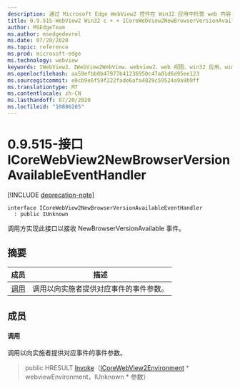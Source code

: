 ```yaml
---
description: 通过 Microsoft Edge WebView2 控件在 Win32 应用中托管 web 内容
title: 0.9.515-WebView2 Win32 c + + ICoreWebView2NewBrowserVersionAvailableEventHandler
author: MSEdgeTeam
ms.author: msedgedevrel
ms.date: 07/20/2020
ms.topic: reference
ms.prod: microsoft-edge
ms.technology: webview
keywords: IWebView2、IWebView2WebView、webview2、web 视图、win32 应用、win32、edge、ICoreWebView2、ICoreWebView2Controller、浏览器控件、边缘 html
ms.openlocfilehash: aa59efbb0b47977b41236950c47a01d6d95ee123
ms.sourcegitcommit: e0cb9e6f59f222fade6afa4829c59524a9a9b9ff
ms.translationtype: MT
ms.contentlocale: zh-CN
ms.lasthandoff: 07/20/2020
ms.locfileid: "10886285"
---
```

# 0.9.515-接口 ICoreWebView2NewBrowserVersionAvailableEventHandler 

[!INCLUDE [deprecation-note](../../includes/deprecation-note.md)]

```
interface ICoreWebView2NewBrowserVersionAvailableEventHandler
  : public IUnknown
```

调用方实现此接口以接收 NewBrowserVersionAvailable 事件。

## 摘要

 成员                        | 描述
--------------------------------|---------------------------------------------
[调用](#invoke) | 调用以向实施者提供对应事件的事件参数。

## 成员

#### 调用 

调用以向实施者提供对应事件的事件参数。

> public HRESULT [Invoke](#invoke)（[ICoreWebView2Environment](icorewebview2environment.md) * webviewEnvironment，IUnknown * 参数）

